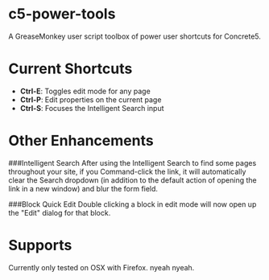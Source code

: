 c5-power-tools
==============
A GreaseMonkey user script toolbox of power user shortcuts for Concrete5. 

Current Shortcuts
=================
- **Ctrl-E**: Toggles edit mode for any page
- **Ctrl-P**: Edit properties on the current page
- **Ctrl-S**: Focuses the Intelligent Search input


Other Enhancements
==================
###Intelligent Search
After using the Intelligent Search to find some pages throughout your site, if you Command-click the link, it will automatically clear the Search dropdown (in addition to the default action of opening the link in a new window) and blur the form field.

###Block Quick Edit
Double clicking a block in edit mode will now open up the "Edit" dialog for that block.

Supports
========
Currently only tested on OSX with Firefox. nyeah nyeah.

